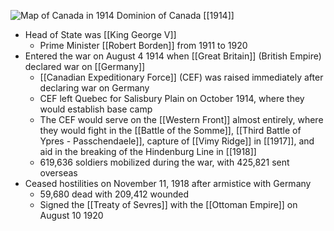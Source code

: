 
![Map of Canada in 1914](https://nzhistory.govt.nz/files/styles/fullsize/public/Canada_1000.jpg?itok=Rn0IAuF4)
Dominion of Canada [[1914]]

- Head of State was [[King George V]]
	- Prime Minister [[Robert Borden]] from 1911 to 1920
- Entered the war on August 4 1914 when [[Great Britain]] (British Empire) declared war on [[Germany]]
	- [[Canadian Expeditionary Force]] (CEF) was raised immediately after declaring war on Germany
	- CEF left Quebec for Salisbury Plain on October 1914, where they would establish base camp
	- The CEF would serve on the [[Western Front]] almost entirely, where they would fight in the [[Battle of the Somme]], [[Third Battle of Ypres - Passchendaele]], capture of [[Vimy Ridge]] in [[1917]], and aid in the breaking of the Hindenburg Line in [[1918]] 
	- 619,636 soldiers mobilized during the war, with 425,821 sent overseas
- Ceased hostilities on November 11, 1918 after armistice with Germany
	- 59,680 dead with 209,412 wounded
	- Signed the [[Treaty of Sevres]] with the [[Ottoman Empire]] on August 10 1920